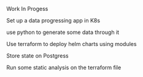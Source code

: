 Work In Progess

Set up  a data progressing app in K8s

use python to generate some data through it

Use terraform to deploy helm charts using modules

Store state on Postgress

Run some static analysis on the terraform file




